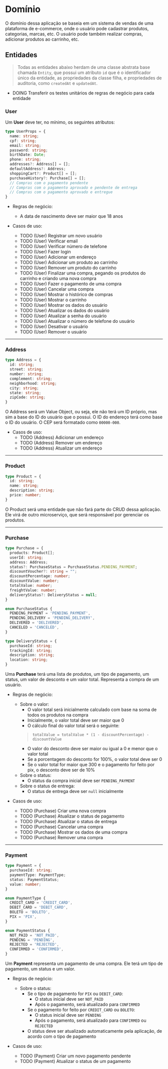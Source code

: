 # Domínio

O domínio dessa aplicação se baseia em um sistema de vendas de uma plataforma de e-commerce, onde o usuário pode cadastrar produtos, categorias, marcas, etc. O usuário pode também realizar compras, adicionar produtos ao carrinho, etc.

## Entidades

> Todas as entidades abaixo herdam de uma classe abstrata base chamada `Entity`, que possui um atributo `id` que é o identificador único da entidade, as propriedades da classe filha, e propriedades de auditoria, como `createdAt` e `updatedAt`.

- DOING Transferir os testes unitários de regras de negócio para cada entidade

### User

Um **User** deve ter, no mínimo, os seguintes atributos:

```typescript
type UserProps = {
  name: string;
  cpf: string;
  email: string;
  password: string;
  birthDate: Date;
  phone: string;
  addresses?: Address[] = [];
  defaultAddress?: Address;
  shoppingCart?: Product[] = [];
  purchaseHistory?: Purchase[] = [];
  // Compras com o pagamento pendente
  // Compras com o pagamento aprovado e pendente de entrega
  // Compras com o pagamento aprovado e entregue
}
```

- Regras de negócio:
  - A data de nascimento deve ser maior que 18 anos

- Casos de uso:
  - TODO (User) Registrar um novo usuário
  - TODO (User) Verificar email
  - TODO (User) Verificar número de telefone
  - TODO (User) Fazer login
  - TODO (User) Adicionar um endereço
  - TODO (User) Adicionar um produto ao carrinho
  - TODO (User) Remover um produto do carrinho
  - TODO (User) Finalizar uma compra, pegando os produtos do carrinho e criando uma nova compra
  - TODO (User) Fazer o pagamento de uma compra
  - TODO (User) Cancelar uma compra
  - TODO (User) Mostrar o histórico de compras
  - TODO (User) Mostrar o carrinho
  - TODO (User) Mostrar os dados do usuário
  - TODO (User) Atualizar os dados do usuário
  - TODO (User) Atualizar a senha do usuário
  - TODO (User) Atualizar o número de telefone do usuário
  - TODO (User) Desativar o usuário
  - TODO (User) Remover o usuário

---

### Address

```typescript
type Address = {
  id: string;
  street: string;
  number: string;
  complement: string;
  neighborhood: string;
  city: string;
  state: string;
  zipCode: string;
}
```

O Address será um Value Object, ou seja, ele não terá um ID próprio, mas sim a base do ID do usuário que o possui. O ID do endereço terá como base o ID do usuário. O CEP será formatado como `00000-000`.

- Casos de uso:
  - TODO (Address) Adicionar um endereço
  - TODO (Address) Remover um endereço
  - TODO (Address) Atualizar um endereço

---

### Product

```typescript
type Product = {
  id: string;
  name: string;
  description: string;
  price: number;
}
```

O Product será uma entidade que não fará parte do CRUD dessa aplicação. Ele virá de outro microserviço, que será responsável por gerenciar os produtos.

---

### Purchase

```typescript
type Purchase = {
  products: Product[];
  userId: string;
  address: Address; 
  status?: PurchaseStatus = PurchaseStatus.PENDING_PAYMENT;
  discountVoucher?: string = "";
  discountPercentage: number;
  discountValue: number;
  totalValue: number;
  freightValue: number;
  deliveryStatus?: DeliveryStatus = null;
}

enum PurchaseStatus {
  PENDING_PAYMENT = 'PENDING_PAYMENT',
  PENDING_DELIVERY = 'PENDING_DELIVERY',
  DELIVERED = 'DELIVERED',
  CANCELED = 'CANCELED',
}

type DeliveryStatus = {
  purchaseId: string;
  trackingId: string;
  description: string;
  location: string;
}
```

Uma **Purchase** terá uma lista de produtos, um tipo de pagamento, um status, um valor de desconto e um valor total. Representa a compra de um usuário.

- Regras de negócio:
  - Sobre o valor:
    - O valor total será inicialmente calculado com base na soma de todos os produtos na compra
    - Inicialmente, o valor total deve ser maior que 0
    - O cálculo final do valor total será o seguinte:
    > `totalValue = totalValue * (1 - discountPercentage) - discountValue`
    - O valor do desconto deve ser maior ou igual a 0 e menor que o valor total
    - Se a porcentagem do desconto for 100%, o valor total deve ser 0
    - Se o valor total for maior que 300 e o pagamento for feito por pix, o desconto deve ser de 10%
  - Sobre o status:
    - O status da compra inicial deve ser `PENDING_PAYMENT`
  - Sobre o status de entrega:
    - O status de entrega deve ser `null` inicialmente

- Casos de uso:
  - TODO (Purchase) Criar uma nova compra
  - TODO (Purchase) Atualizar o status de pagamento
  - TODO (Purchase) Atualizar o status de entrega
  - TODO (Purchase) Cancelar uma compra
  - TODO (Purchase) Mostrar os dados de uma compra
  - TODO (Purchase) Remover uma compra

---

### Payment

```typescript
type Payment = {
  purchaseId: string;
  paymentType: PaymentType;
  status: PaymentStatus;
  value: number;
}

enum PaymentType {
  CREDIT_CARD = 'CREDIT_CARD',
  DEBIT_CARD = 'DEBIT_CARD',
  BOLETO = 'BOLETO',
  PIX = 'PIX',
}

enum PaymentStatus {
  NOT_PAID = 'NOT_PAID',
  PENDING = 'PENDING',
  REJECTED = 'REJECTED',
  CONFIRMED = 'CONFIRMED',
}
```

Um **Payment** representa um pagamento de uma compra. Ele terá um tipo de pagamento, um status e um valor.

- Regras de negócio:
  - Sobre o status:
    - Se o tipo de pagamento for `PIX` ou `DEBIT_CARD`:
      - O status inicial deve ser `NOT_PAID`
      - Após o pagamento, será atualizado para `CONFIRMED`
    - Se o pagamento for feito por `CREDIT_CARD` ou `BOLETO`:
      - O status inicial deve ser `PENDING`
      - Após o pagamento, será atualizado para `CONFIRMED` ou `REJECTED`
    - O status deve ser atualizado automaticamente pela aplicação, de acordo com o tipo de pagamento

- Casos de uso:
  - TODO (Payment) Criar um novo pagamento pendente
  - TODO (Payment) Atualizar o status de um pagamento
